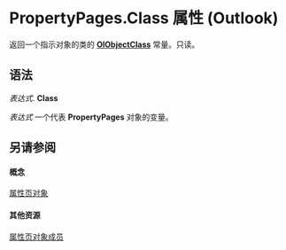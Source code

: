 
# PropertyPages.Class 属性 (Outlook)

返回一个指示对象的类的  **[OlObjectClass](33d724b3-df3c-2a7f-a80f-93b66d96f588.md)** 常量。只读。


## 语法

 _表达式_. **Class**

 _表达式_ 一个代表 **PropertyPages** 对象的变量。


## 另请参阅


#### 概念


[属性页对象](9850ae7b-f167-d3b2-2e9b-f1df1e4922ec.md)
#### 其他资源


[属性页对象成员](f4ffb5e3-3821-30ad-6752-0c531fa00e99.md)